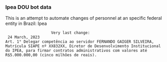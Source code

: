  ### Ipea DOU bot data
 This is an attempt to automate changes of personnel at an specific federal entity in Brazil: Ipea
 
                        Very last change: 
 	 24 March, 2023
	Art. 1° Delegar competência ao servidor FERNANDO GAIGER SILVEIRA, Matrícula SIAPE nº XX832XX, Diretor de Desenvolvimento Institucional do IPEA, para firmar contratos administrativos com valores até R$5.000.000,00 (cinco milhões de reais).
